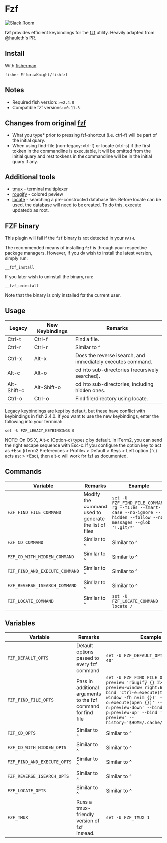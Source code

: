 # Fzf

[![Slack Room][slack-badge]][slack-link]

**fzf** provides efficient keybindings for the [fzf](https://github.com/junegunn/fzf) utility. Heavily adapted from @hauleth's PR.

## Install

With [fisherman]

```
fisher EfforiaKnight/fishfzf
```

## Notes

* Required fish version: `>=2.4.0`
* Compatible fzf versions: `>0.11.3`

## Changes from original [fzf]
* What you type* prior to pressing fzf-shortcut (i.e. ctrl-f) will be part of the initial quary.
* When using find-file (non-legacy: ctrl-f) or locate (ctrl-s) if the first tokken in the commandline is executable, it will be omitted from the initial quary and rest tokkens in the commandline will be in the initial quary if any.

## Additional tools
* [tmux] - terminal multiplexer
* [rougify] - colored peview
* [locate] - searching a pre-constructed database file. Before locate can be used, the database will need to be created. To do this, execute updatedb as root.

## FZF binary
This plugin will fail if the `fzf` binary is not detected in your `PATH`.

The recommended means of installing `fzf` is through your respective package managers. However, if you do wish to install the latest version, simply run:

```
__fzf_install
```

If you later wish to uninstall the binary, run:

```
__fzf_uninstall
```

Note that the binary is only installed for the current user.

## Usage

| Legacy      | New Keybindings   | Remarks                                                       |
| -------     | ----------------- | ------------------------------------------------------------- |
| Ctrl-t      | Ctrl-f            | Find a file.                                                  |
| Ctrl-r      | Ctrl-r            | Similar to ^                                                  |
| Ctrl-x      | Alt-x             | Does the reverse isearch, and immediately executes command.   |
| Alt-c       | Alt-o             | cd into sub-directories (recursively searched).               |
| Alt-Shift-c | Alt-Shift-o       | cd into sub-directories, including hidden ones.               |
| Ctrl-o      | Ctrl-o            | Find file/directory using locate.                             |

Legacy keybindings are kept by default, but these have conflict with keybindings in fish 2.4.0. If you want to use the new keybindings, enter the following into your terminal:

```
set -U FZF_LEGACY_KEYBINDINGS 0
```

NOTE: On OS X, Alt-c (Option-c) types ç by default. In iTerm2, you can send the right escape sequence with Esc-c. If you configure the option key to act as +Esc (iTerm2 Preferences > Profiles > Default > Keys > Left option (⌥) acts as: > +Esc), then alt-c will work for fzf as documented.


## Commands
| Variable                       | Remarks                                               | Example                                                       |
| ------------------------------ | ----------------------------------------------------- | ------------------------------------------------------------- |
| `FZF_FIND_FILE_COMMAND`        | Modify the command used to generate the list of files | `set -U FZF_FIND_FILE_COMMAND rg --files --smart-case --no-ignore --hidden --follow --no-messages --glob '!.git/*'` |
| `FZF_CD_COMMAND`               | Similar to ^                                          | Similar to ^                                                  |
| `FZF_CD_WITH_HIDDEN_COMMAND`   | Similar to ^                                          | Similar to ^                                                  |
| `FZF_FIND_AND_EXECUTE_COMMAND` | Similar to ^                                          | Similar to ^                                                  |
| `FZF_REVERSE_ISEARCH_COMMAND`  | Similar to ^                                          | Similar to ^                                                  |
| `FZF_LOCATE_COMMAND`           | Similar to ^                                          | `set -U FZF_LOCATE_COMMAND locate /`                                                 |

## Variables
| Variable                    | Remarks                                                        | Example                                               |
| --------------------------- | -------------------------------------------------------------- | ----------------------------------------------------  |
| `FZF_DEFAULT_OPTS`          | Default options passed to every fzf command                    | `set -U FZF_DEFAULT_OPTS "--height 40"`               |
| `FZF_FIND_FILE_OPTS`        | Pass in additional arguments to the fzf command for find file  | `set -U FZF_FIND_FILE_OPTS "--preview 'rougify {} 2>/dev/null' --preview-window right:60%:hidden --bind 'ctrl-e:execute(tmux split-window -fh nvim {})' --bind 'ctrl-o:execute(open {})' --bind 'alt-n:preview-down' --bind 'alt-p:preview-up' --bind '?:toggle-preview' --history='$HOME/.cache/FZF_history'"` |
| `FZF_CD_OPTS`               | Similar to ^                                                   | Similar to ^                                          |
| `FZF_CD_WITH_HIDDEN_OPTS`   | Similar to ^                                                   | Similar to ^                                          |
| `FZF_FIND_AND_EXECUTE_OPTS` | Similar to ^                                                   | Similar to ^                                          |
| `FZF_REVERSE_ISEARCH_OPTS`  | Similar to ^                                                   | Similar to ^                                          |
| `FZF_LOCATE_OPTS`           | Similar to ^                                                   | Similar to ^                                          |
| `FZF_TMUX`                  | Runs a tmux-friendly version of fzf instead.                   | `set -U FZF_TMUX 1`                                   |

[tmux]:https://tmux.github.io/
[rougify]:http://rouge.jneen.net/
[locate]:https://anonscm.debian.org/cgit/collab-maint/mlocate.git
[fzf]:https://github.com/fisherman/fzf
[slack-link]: https://fisherman-wharf.herokuapp.com
[slack-badge]: https://fisherman-wharf.herokuapp.com/badge.svg
[fisherman]: https://github.com/fisherman/fisherman
